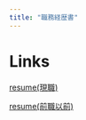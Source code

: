 ```yaml
---
title: "職務経歴書"
---
```


# Links
[resume(現職)](https://dkuji.github.io/resume)

[resume(前職以前)](https://dkuji.github.io/resume_previous_company)




